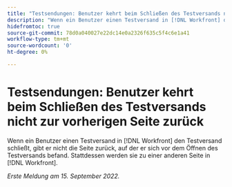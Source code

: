 ```yaml
---
title: "Testsendungen: Benutzer kehrt beim Schließen des Testversands nicht zur vorherigen Seite zurück."
description: "Wenn ein Benutzer einen Testversand in [!DNL Workfront] den Testversand schließt, gibt er nicht die Seite zurück, auf der er sich vor dem Öffnen des Testversands befand. Stattdessen werden sie zu einer anderen Seite in [!DNL Workfront]. "
hidefromtoc: true
source-git-commit: 78d0a040027e22dc14e0a2326f635c5f4c6e1a41
workflow-type: tm+mt
source-wordcount: '0'
ht-degree: 0%

---
```



# Testsendungen: Benutzer kehrt beim Schließen des Testversands nicht zur vorherigen Seite zurück

<!--This is on the WF page as well as the WFP page-->

Wenn ein Benutzer einen Testversand in [!DNL Workfront] den Testversand schließt, gibt er nicht die Seite zurück, auf der er sich vor dem Öffnen des Testversands befand. Stattdessen werden sie zu einer anderen Seite in [!DNL Workfront].

_Erste Meldung am 15. September 2022._

